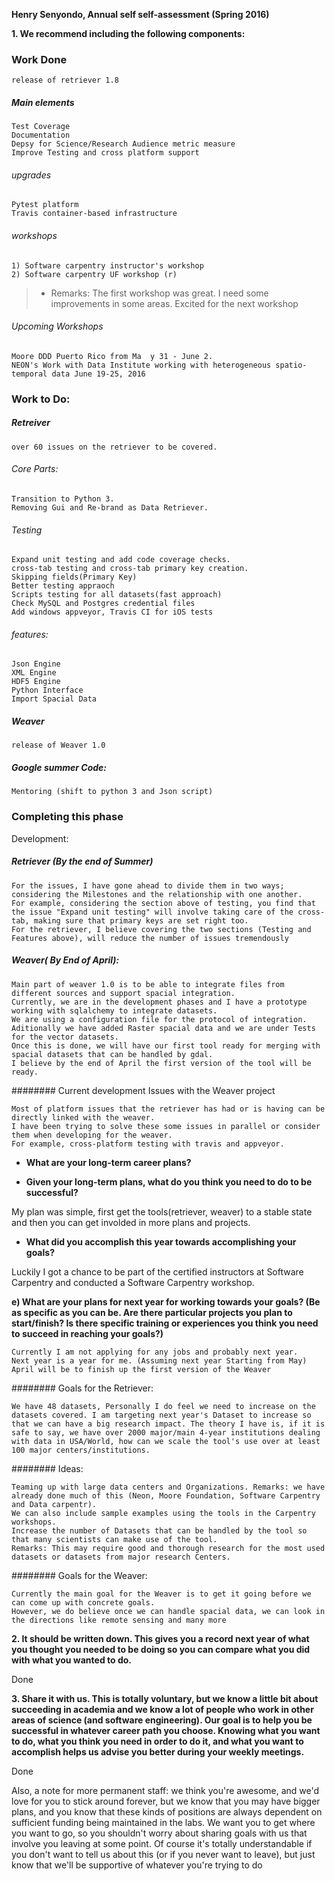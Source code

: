 __Henry Senyondo, Annual self self-assessment (Spring 2016)__

__1. We recommend including the following components:__


### Work Done

    release of retriever 1.8
    
##### Main elements

    Test Coverage 
    Documentation 
    Depsy for Science/Research Audience metric measure 
    Improve Testing and cross platform support
    
###### upgrades

    Pytest platform
    Travis container-based infrastructure
    
###### workshops

    1) Software carpentry instructor's workshop
    2) Software carpentry UF workshop (r)   
    
> * Remarks: The first workshop was great. I need some improvements in some areas. Excited for the next workshop

###### Upcoming Workshops

    Moore DDD Puerto Rico from Ma  y 31 - June 2. 
    NEON's Work with Data Institute working with heterogeneous spatio-temporal data June 19-25, 2016 
    
### Work to Do:

##### Retreiver

    over 60 issues on the retriever to be covered.
    
###### Core Parts:

    Transition to Python 3.
    Removing Gui and Re-brand as Data Retriever.    

###### Testing 

    Expand unit testing and add code coverage checks.
    cross-tab testing and cross-tab primary key creation.
    Skipping fields(Primary Key)
    Better testing appraoch
    Scripts testing for all datasets(fast approach)
    Check MySQL and Postgres credential files
    Add windows appveyor, Travis CI for iOS tests
    
###### features:

    Json Engine
    XML Engine
    HDF5 Engine
    Python Interface
    Import Spacial Data  
    
##### Weaver

    release of Weaver 1.0
    
##### Google summer Code:

    Mentoring (shift to python 3 and Json script)
    
### Completing this phase

Development:

    
##### Retriever (By the end of Summer)

    For the issues, I have gone ahead to divide them in two ways; considering the Milestones and the relationship with one another.
    For example, considering the section above of testing, you find that the issue "Expand unit testing" will involve taking care of the cross-tab, making sure that primary keys are set right too. 
    For the retriever, I believe covering the two sections (Testing and Features above), will reduce the number of issues tremendously    
    
    
##### Weaver( By End of April): 

    Main part of weaver 1.0 is to be able to integrate files from different sources and support spacial integration. 
    Currently, we are in the development phases and I have a prototype working with sqlalchemy to integrate datasets.
    We are using a configuration file for the protocol of integration. 
    Aditionally we have added Raster spacial data and we are under Tests for the vector datasets. 
    Once this is done, we will have our first tool ready for merging with spacial datasets that can be handled by gdal. 
    I believe by the end of April the first version of the tool will be ready.
    
  
######## Current development Issues with the Weaver project

    Most of platform issues that the retriever has had or is having can be directly linked with the weaver. 
    I have been trying to solve these some issues in parallel or consider them when developing for the weaver. 
    For example, cross-platform testing with travis and appveyor.

* __What are your long-term career plans?__



* __Given your long-term plans, what do you think you need to do to be successful?__ 

My plan was simple, first get the tools(retriever, weaver) to a stable state and then you can get involded in more plans and projects. 

* __What did you accomplish this year towards accomplishing your goals?__

Luckily I got a chance to be part of the certified instructors at Software Carpentry and conducted a Software Carpentry workshop.

__e) What are your plans for next year for working towards your goals? (Be as specific as you can be. Are there particular projects you plan to start/finish? Is there specific training or experiences you think you need to succeed in reaching your goals?)__

    Currently I am not applying for any jobs and probably next year.
    Next year is a year for me. (Assuming next year Starting from May)
    April will be to finish up the first version of the Weaver

######## Goals for the Retriever:

    We have 48 datasets, Personally I do feel we need to increase on the datasets covered. I am targeting next year's Dataset to increase so that we can have a big research impact. The theory I have is, if it is safe to say, we have over 2000 major/main 4-year institutions dealing with data in USA/World, how can we scale the tool's use over at least 100 major centers/institutions. 

######## Ideas:

    Teaming up with large data centers and Organizations. Remarks: we have already done much of this (Neon, Moore Foundation, Software Carpentry and Data carpentr).
    We can also include sample examples using the tools in the Carpentry workshops.
    Increase the number of Datasets that can be handled by the tool so that many scientists can make use of the tool.
    Remarks: This may require good and thorough research for the most used datasets or datasets from major research Centers.

######## Goals for the Weaver:

    Currently the main goal for the Weaver is to get it going before we can come up with concrete goals.
    However, we do believe once we can handle spacial data, we can look in the directions like remote sensing and many more

 __2.  It should be written down. This gives you a record next year of what you thought you needed to be doing so you can compare what you did with what you wanted to do.__
 
Done

__3. Share it with us. This is totally voluntary, but we know a little bit about succeeding in academia and we know a lot of people who work in other areas of science (and software engineering). Our goal is to help you be successful in whatever career path you choose. Knowing what you want to do, what you think you need in order to do it, and what you want to accomplish helps us advise you better during your weekly meetings.__

Done


Also, a note for more permanent staff: we think you're awesome, and we'd love for you to stick around forever, but we know that you may have bigger plans, and you know that these kinds of positions are always dependent on sufficient funding being maintained in the labs. We want you to get where you want to go, so you shouldn't worry about sharing goals with us that involve you leaving at some point. Of course it's totally understandable if you don't want to tell us about this (or if you never want to leave), but just know that we'll be supportive of whatever you're trying to do


